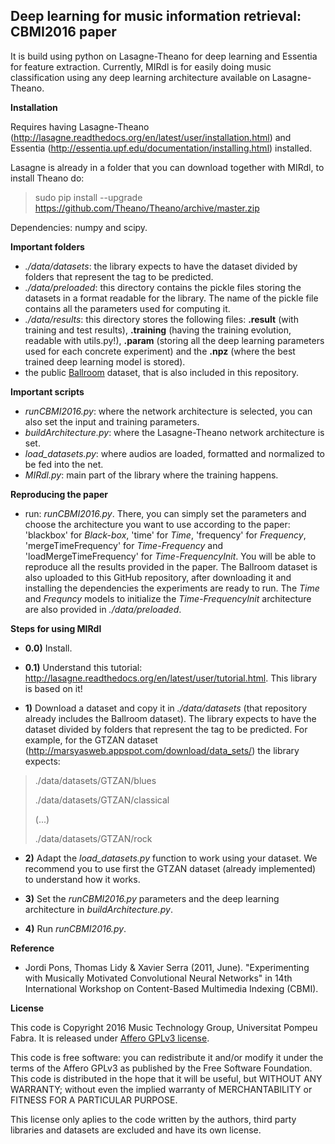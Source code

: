 Deep learning for music information retrieval: CBMI2016 paper
-----------------------------
It is build using python on Lasagne-Theano for deep learning and Essentia for feature extraction.
Currently, MIRdl is for easily doing music classification using any deep learning architecture available on Lasagne-Theano.

**Installation**
 
Requires having Lasagne-Theano (http://lasagne.readthedocs.org/en/latest/user/installation.html) and Essentia (http://essentia.upf.edu/documentation/installing.html) installed.

Lasagne is already in a folder that you can download together with MIRdl, to install Theano do: 
> sudo pip install --upgrade https://github.com/Theano/Theano/archive/master.zip

Dependencies: numpy and scipy.

**Important folders**
- *./data/datasets*: the library expects to have the dataset divided by folders that represent the tag to be predicted. 
- *./data/preloaded*: this directory contains the pickle files storing the datasets in a format readable for the library. The name of the pickle file contains all the parameters used for computing it.
- *./data/results*: this directory stores the following files: **.result** (with training and test results), **.training** (having the training evolution, readable with utils.py!), **.param** (storing all the deep learning parameters used for each concrete experiment) and the **.npz** (where the best trained deep learning model is stored).
- the public [Ballroom](http://mtg.upf.edu/ismir2004/contest/tempoContest/node5.html) dataset, that is also included in this repository.

**Important scripts**
- *runCBMI2016.py*: where the network architecture is selected, you can also set the input and training parameters.
- *buildArchitecture.py*: where the Lasagne-Theano network architecture is set.
- *load_datasets.py*: where audios are loaded, formatted and normalized to be fed into the net. 
- *MIRdl.py*: main part of the library where the training happens.

**Reproducing the paper**
- run: *runCBMI2016.py*. There, you can simply set the parameters and choose the architecture you want to use according to the paper: 'blackbox' for *Black-box*, 'time' for *Time*, 'frequency' for *Frequency*, 'mergeTimeFrequency' for *Time-Frequency* and 'loadMergeTimeFrequency' for *Time-FrequencyInit*. You will be able to reproduce all the results provided in the paper. The Ballroom dataset is also uploaded to this GitHub repository, after downloading it and installing the dependencies the experiments are ready to run. The *Time* and *Frequncy* models to initialize the *Time-FrequencyInit* architecture are also provided in *./data/preloaded*.

**Steps for using MIRdl**
- **0.0)** Install.

- **0.1)** Understand this tutorial: http://lasagne.readthedocs.org/en/latest/user/tutorial.html. This library is based on it!

- **1)** Download a dataset and copy it in *./data/datasets* (that repository already includes the Ballroom dataset). The library expects to have the dataset divided by folders that represent the tag to be predicted. 
For example, for the GTZAN dataset (http://marsyasweb.appspot.com/download/data_sets/) the library expects:
>./data/datasets/GTZAN/blues
>
>./data/datasets/GTZAN/classical
>
> (...)
>
>./data/datasets/GTZAN/rock
- **2)** Adapt the *load_datasets.py* function to work using your dataset. We recommend you to use first the GTZAN dataset (already implemented) to understand how it works.

- **3)** Set the *runCBMI2016.py* parameters and the deep learning architecture in *buildArchitecture.py*.

- **4)** Run *runCBMI2016.py*.

**Reference**

- Jordi Pons, Thomas Lidy & Xavier Serra (2011, June). "Experimenting with Musically Motivated Convolutional Neural Networks" in 14th International Workshop on Content-Based Multimedia Indexing (CBMI).

**License**

This code is Copyright 2016 Music Technology Group, Universitat Pompeu Fabra. It is released under [Affero GPLv3 license](http://www.gnu.org/licenses/agpl.html).

This code is free software: you can redistribute it and/or modify it under the terms of the Affero GPLv3 as published by the Free Software Foundation. This code is distributed in the hope that it will be useful, but WITHOUT ANY WARRANTY; without even the implied warranty of MERCHANTABILITY or FITNESS FOR A PARTICULAR PURPOSE.

This license only aplies to the code written by the authors, third party libraries and datasets are excluded and have its own license.
